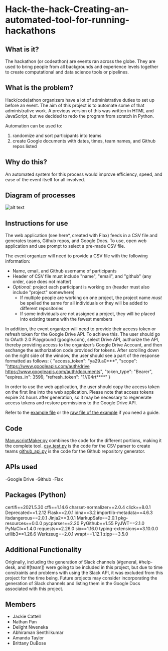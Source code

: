 # Hack-the-hack-Creating-an-automated-tool-for-running-hackathons

## What is it?
The hackathon (or codeathon) are events ran across the globe. They are used to bring people from all backgrounds and experience levels together to create computational and data science tools or pipelines. 

## What is the problem?
Hack(code)athon organizers have a lot of administrative duties to set up before an event. 
The aim of this project is to automate some of that administrative work. A previous version of this was written in HTML and JavaScript, but we decided to redo the program from scratch in Python. 

Automation can be used to:
 1) randomize and sort participants into teams
 2) create Google documents with dates, times, team names, and Github repos listed

## Why do this?
An automated system for this process would improve efficiency, speed, and ease of the event itself for all involved. 

## Diagram of processes
![alt text](https://docs.google.com/drawings/d/e/2PACX-1vTUZnEbbunInRaQ6JCAM62nry_Y4job_lOI_c5roBZ2BxGQUKSfUdgWM2LaX0PN1PS3nUgmlceM1rt_/pub?w=960&h=720)

## Instructions for use
The web application (see here*, created with Flax) feeds in a CSV file and generates teams, Github repos, and Google Docs. To use, open web application and use prompt to select a pre-made CSV file.

The event organizer will need to provide a CSV file with the following information:
- Name, email, and Github username of participants
- Header of CSV file must include "name", "email", and "github" (any order, case does not matter)
- *Optional*: project each participant is working on (header must also include "project" somewhere)
  - If multiple people are working on one project, the project name *must* be spelled the same for all individuals or they will be added to different repositories
  - If some individuals are not assigned a project, they will be placed into existing teams with the fewest members

In addition, the event organizer will need to provide their access token or refresh token for the Google Drive API. To achieve this. The user should go to OAuth 2.0 Playground (google.com), select Drive API, authorize the API, thereby providing access to the organizer’s Google Drive Account, and then exchange the authorization code provided for tokens. After scrolling down on the right side of the window, the user should see a part of the response formatted as follows:
{
  "access_token": "ya29.a0***",
  "scope": "https://www.googleapis.com/auth/drive https://www.googleapis.com/auth/documents",
  "token_type": "Bearer",
  "expires_in": 3599,
  "refresh_token": "1//04rt****"
}

In order to use the web application, the user should copy the access token on the first line into the web application. Please note that access tokens expire 24 hours after generation, so it may be necessary to regenerate access tokens and restore permissions to the Google Drive API.

Refer to the [example file](https://github.com/STRIDES-Codes/Hack-the-hack-Creating-an-automated-tool-for-running-hackathons/blob/main/example.csv) or the [raw file of the example](https://raw.githubusercontent.com/STRIDES-Codes/Hack-the-hack-Creating-an-automated-tool-for-running-hackathons/main/example.csv) if you need a guide.

## Code
[ManuscriptMaker.py](https://github.com/STRIDES-Codes/Hack-the-hack-Creating-an-automated-tool-for-running-hackathons/blob/main/ManuscriptMaker.py) combines the code for the different portions, making it the complete tool. 
[csv_test.py](https://github.com/STRIDES-Codes/Hack-the-hack-Creating-an-automated-tool-for-running-hackathons/blob/main/csv_test.py) is the code for the CSV parser to create teams
[github_api.py](https://github.com/STRIDES-Codes/Hack-the-hack-Creating-an-automated-tool-for-running-hackathons/blob/main/github_api.py) is the code for the Github repository generator.

## APIs used
 -Google Drive
 -Github
 -Flax

## Packages (Python)
certifi==2021.5.30
cffi==1.14.6
charset-normalizer==2.0.4
click==8.0.1
Deprecated==1.2.12
Flask==2.0.1
idna==3.2
importlib-metadata==4.6.3
itsdangerous==2.0.1
Jinja2==3.0.1
MarkupSafe==2.0.1
pkg-resources==0.0.0
pycparser==2.20
PyGithub==1.55
PyJWT==2.1.0
PyNaCl==1.4.0
requests==2.26.0
six==1.16.0
typing-extensions==3.10.0.0
urllib3==1.26.6
Werkzeug==2.0.1
wrapt==1.12.1
zipp==3.5.0

## Additional Functionality 
Originally, including the generation of Slack channels (#general, #help-desk, and #[team]) were going to be included in this project, but due to time constraints and problems with using the Slack API, it was excluded from this project for the time being. Future projects may consider incorporating the generation of Slack channels and listing them in the Google Docs associated with this project.

## Members  
- Jackie Cattell
- Nathan Pan
- Delight Nweneka
- Abhiraman Senthilkumar
- Amanda Taylor
- Brittany DuBose
<!--[image](https://user-images.githubusercontent.com/75758331/129243554-b7dc42fa-c66a-4679-9ae1-ec4819d1e2f6.png)-->
